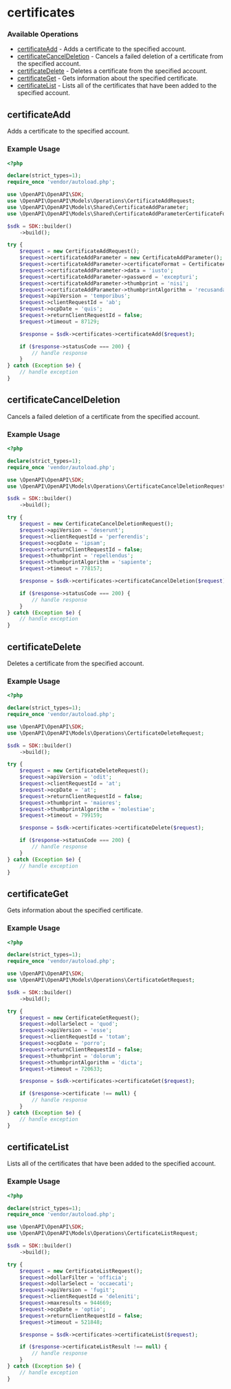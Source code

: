 # certificates

### Available Operations

* [certificateAdd](#certificateadd) - Adds a certificate to the specified account.
* [certificateCancelDeletion](#certificatecanceldeletion) - Cancels a failed deletion of a certificate from the specified account.
* [certificateDelete](#certificatedelete) - Deletes a certificate from the specified account.
* [certificateGet](#certificateget) - Gets information about the specified certificate.
* [certificateList](#certificatelist) - Lists all of the certificates that have been added to the specified account.

## certificateAdd

Adds a certificate to the specified account.

### Example Usage

```php
<?php

declare(strict_types=1);
require_once 'vendor/autoload.php';

use \OpenAPI\OpenAPI\SDK;
use \OpenAPI\OpenAPI\Models\Operations\CertificateAddRequest;
use \OpenAPI\OpenAPI\Models\Shared\CertificateAddParameter;
use \OpenAPI\OpenAPI\Models\Shared\CertificateAddParameterCertificateFormatEnum;

$sdk = SDK::builder()
    ->build();

try {
    $request = new CertificateAddRequest();
    $request->certificateAddParameter = new CertificateAddParameter();
    $request->certificateAddParameter->certificateFormat = CertificateAddParameterCertificateFormatEnum::CER;
    $request->certificateAddParameter->data = 'iusto';
    $request->certificateAddParameter->password = 'excepturi';
    $request->certificateAddParameter->thumbprint = 'nisi';
    $request->certificateAddParameter->thumbprintAlgorithm = 'recusandae';
    $request->apiVersion = 'temporibus';
    $request->clientRequestId = 'ab';
    $request->ocpDate = 'quis';
    $request->returnClientRequestId = false;
    $request->timeout = 87129;

    $response = $sdk->certificates->certificateAdd($request);

    if ($response->statusCode === 200) {
        // handle response
    }
} catch (Exception $e) {
    // handle exception
}
```

## certificateCancelDeletion

Cancels a failed deletion of a certificate from the specified account.

### Example Usage

```php
<?php

declare(strict_types=1);
require_once 'vendor/autoload.php';

use \OpenAPI\OpenAPI\SDK;
use \OpenAPI\OpenAPI\Models\Operations\CertificateCancelDeletionRequest;

$sdk = SDK::builder()
    ->build();

try {
    $request = new CertificateCancelDeletionRequest();
    $request->apiVersion = 'deserunt';
    $request->clientRequestId = 'perferendis';
    $request->ocpDate = 'ipsam';
    $request->returnClientRequestId = false;
    $request->thumbprint = 'repellendus';
    $request->thumbprintAlgorithm = 'sapiente';
    $request->timeout = 778157;

    $response = $sdk->certificates->certificateCancelDeletion($request);

    if ($response->statusCode === 200) {
        // handle response
    }
} catch (Exception $e) {
    // handle exception
}
```

## certificateDelete

Deletes a certificate from the specified account.

### Example Usage

```php
<?php

declare(strict_types=1);
require_once 'vendor/autoload.php';

use \OpenAPI\OpenAPI\SDK;
use \OpenAPI\OpenAPI\Models\Operations\CertificateDeleteRequest;

$sdk = SDK::builder()
    ->build();

try {
    $request = new CertificateDeleteRequest();
    $request->apiVersion = 'odit';
    $request->clientRequestId = 'at';
    $request->ocpDate = 'at';
    $request->returnClientRequestId = false;
    $request->thumbprint = 'maiores';
    $request->thumbprintAlgorithm = 'molestiae';
    $request->timeout = 799159;

    $response = $sdk->certificates->certificateDelete($request);

    if ($response->statusCode === 200) {
        // handle response
    }
} catch (Exception $e) {
    // handle exception
}
```

## certificateGet

Gets information about the specified certificate.

### Example Usage

```php
<?php

declare(strict_types=1);
require_once 'vendor/autoload.php';

use \OpenAPI\OpenAPI\SDK;
use \OpenAPI\OpenAPI\Models\Operations\CertificateGetRequest;

$sdk = SDK::builder()
    ->build();

try {
    $request = new CertificateGetRequest();
    $request->dollarSelect = 'quod';
    $request->apiVersion = 'esse';
    $request->clientRequestId = 'totam';
    $request->ocpDate = 'porro';
    $request->returnClientRequestId = false;
    $request->thumbprint = 'dolorum';
    $request->thumbprintAlgorithm = 'dicta';
    $request->timeout = 720633;

    $response = $sdk->certificates->certificateGet($request);

    if ($response->certificate !== null) {
        // handle response
    }
} catch (Exception $e) {
    // handle exception
}
```

## certificateList

Lists all of the certificates that have been added to the specified account.

### Example Usage

```php
<?php

declare(strict_types=1);
require_once 'vendor/autoload.php';

use \OpenAPI\OpenAPI\SDK;
use \OpenAPI\OpenAPI\Models\Operations\CertificateListRequest;

$sdk = SDK::builder()
    ->build();

try {
    $request = new CertificateListRequest();
    $request->dollarFilter = 'officia';
    $request->dollarSelect = 'occaecati';
    $request->apiVersion = 'fugit';
    $request->clientRequestId = 'deleniti';
    $request->maxresults = 944669;
    $request->ocpDate = 'optio';
    $request->returnClientRequestId = false;
    $request->timeout = 521848;

    $response = $sdk->certificates->certificateList($request);

    if ($response->certificateListResult !== null) {
        // handle response
    }
} catch (Exception $e) {
    // handle exception
}
```
